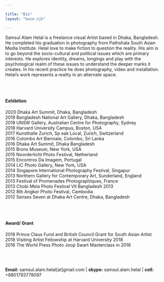 ```yaml
---

title: "Bio"
layout: "base.njk"

---
```


Samsul Alam Helal is a freelance visual Artist based in Dhaka, Bangladesh. He completed his graduation in photography from Pathshala South Asian Media Institute. Helal love to make fiction to question the reality. His aim is to go beyond the socio-cultural and political issues which are primary interests. He explores identity, dreams, longings and play with the psychological realm of these issues to understand the deeper marks it creates. In his recent practice he does photography, video and installation. Helal’s work represents a reality in an alternate space.

<br><br>

#### Exhibition

2020 Dhaka Art Summit, Dhaka, Bangladesh<br>
2019 Bangladesh National Art Gallery, Dhaka, Bangladesh<br>
2018 UNSW Gallery, Australian Centre for Photography, Sydney<br>
2018 Harvard University Campus, Boston, USA<br>
2017 Kunsthalle Zurich, Sp eak Local, Zurich, Switzerland<br>
2016 Colombo Art Biennale, Colombo, Sri Lanka<br>
2016 Dhaka Art Summit, Dhaka Bangladesh<br>
2015 Bronx Museum, New York, USA<br>
2015 Noorderlicht Photo Festival, Netherland<br>
2015 Encontros Da Imagem, Portugal<br>
2014 LIC Photo Gallery, New York, USA<br>
2014 Singapore International Photography Festival, Singapur<br>
2013 Northern Gallery for Contemporary Art, Sunderland, England<br>
2013 Festival of Promenades Photographiques, France<br>
2013 Chobi Mela Photo Festival VII Bangladesh 2013<br>
2012 8th Angkor Photo Festival, Cambodia<br>
2012 Senses Seven at Dhaka Art Centre, Dhaka, Bangladesh<br>

<br><br>


#### Award/ Grant

2018 Prince Claus Fund and British Council Grant for South Asian Artist<br>
2018 Visiting Artist Fellowship at Harvard University 2018<br>
2016 The World Press Photo Joop Swart Masterclass in 2016<br>

<br><br>

**Email:** samsul.alam.helal[at]gmail.com | **skype:** samsul.alam.helal | **cell:** +8801793778097
